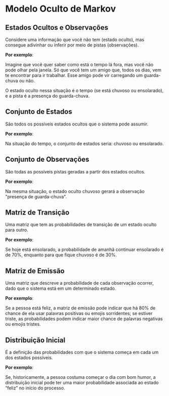 # Modelo Oculto de Markov

## Estados Ocultos e Observações

Considere uma informação que você não tem (estado oculto), mas consegue adivinhar ou inferir por meio de pistas
(observações).

**Por exemplo**:

Imagine que você quer saber como está o tempo lá fora, mas você não pode olhar pela janela.
Só que você tem um amigo que, todos os dias, vem te encontrar para ir trabalhar. Esse amigo pode
vir carregando um guarda-chuva ou não.

O estado oculto nessa situação é o tempo (se está chuvoso ou ensolarado), e a pista é a presença do
guarda-chuva.

## Conjunto de Estados

São todos os possíveis estados ocultos que o sistema pode assumir.

**Por exemplo**:

Na situação do tempo, o conjunto de estados seria: chuvoso ou ensolarado.

## Conjunto de Observações

São todas as possíveis pistas geradas a partir dos estados ocultos.

**Por exemplo**:

Na mesma situação, o estado oculto chuvoso gerará a observação "presença de guarda-chuva".

## Matriz de Transição

Uma matriz que tem as probabilidades de transição de um estado oculto para outro.

**Por exemplo**:

Se hoje está ensolarado, a probabilidade de amanhã continuar ensolarado é de 70%, enquanto para que
fique chuvoso é de 30%.

## Matriz de Emissão

Uma matriz que descreve a probabilidade de cada observação ocorrer, dado que o sistema está em um
determinado estado.

**Por exemplo**:

Se a pessoa está feliz, a matriz de emissão pode indicar que há 80% de chance de ela usar
palavras positivas ou emojis sorridentes; se estiver triste, as probabilidades podem indicar
maior chance de palavras negativas ou emojis tristes.

## Distribuição Inicial

É a definição das probabilidades com que o sistema começa em cada um dos estados possíveis.

**Por exemplo**:

Se, historicamente, a pessoa costuma começar o dia com bom humor, a distribuição inicial pode ter uma maior
probabilidade associada ao estado “feliz” no início do processo.

